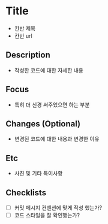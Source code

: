 # Title
- 칸반 제목
- 칸반 url

## Description
- 작성한 코드에 대한 자세한 내용

## Focus
- 특히 더 신경 써주었으면 하는 부분

## Changes (Optional)
- 변경된 코드에 대한 내용과 변경한 이유

## Etc
- 사진 및 기타 특이사항

## Checklists
- [ ] 커밋 메시지 컨벤션에 맞게 작성 했는가?
- [ ] 코드 스타일을 잘 확인했는가?

